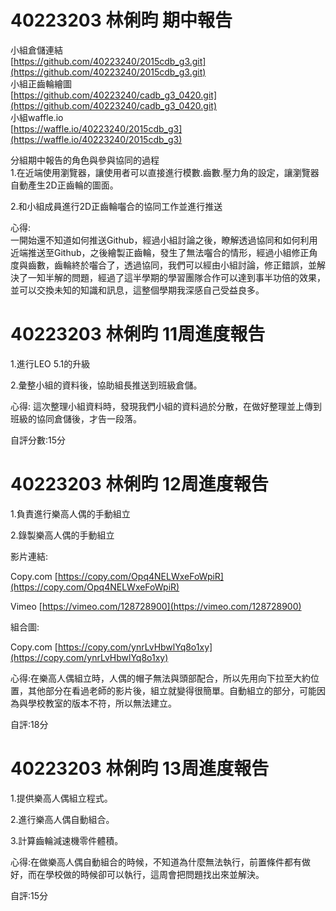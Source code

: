 # 40223203 林俐昀 期中報告
小組倉儲連結  
[https://github.com/40223240/2015cdb_g3.git](https://github.com/40223240/2015cdb_g3.git)  
小組正齒輪繪圖    
[https://github.com/40223240/cadb_g3_0420.git](https://github.com/40223240/cadb_g3_0420.git)  
小組waffle.io  
[https://waffle.io/40223240/2015cdb_g3](https://waffle.io/40223240/2015cdb_g3)  

分組期中報告的角色與參與協同的過程  
1.在近端使用瀏覽器，讓使用者可以直接進行模數.齒數.壓力角的設定，讓瀏覽器自動產生2D正齒輪的圖面。  

2.和小組成員進行2D正齒輪囓合的協同工作並進行推送  

心得:  
一開始還不知道如何推送Github，經過小組討論之後，瞭解透過協同和如何利用近端推送至Github，之後繪製正齒輪，發生了無法囓合的情形，經過小組修正角度與齒數，齒輪終於囓合了，透過協同，我們可以經由小組討論，修正錯誤，並解決了一知半解的問題，經過了這半學期的學習團隊合作可以達到事半功倍的效果，並可以交換未知的知識和訊息，這整個學期我深感自己受益良多。

# 40223203 林俐昀 11周進度報告

1.進行LEO 5.1的升級

2.彙整小組的資料後，協助組長推送到班級倉儲。

心得: 這次整理小組資料時，發現我們小組的資料過於分散，在做好整理並上傳到班級的協同倉儲後，才告一段落。

自評分數:15分

# 40223203 林俐昀 12周進度報告

1.負責進行樂高人偶的手動組立

2.錄製樂高人偶的手動組立

影片連結:

Copy.com
[https://copy.com/Opq4NELWxeFoWpiR](https://copy.com/Opq4NELWxeFoWpiR) <P>
Vimeo
[https://vimeo.com/128728900](https://vimeo.com/128728900) <P>
組合圖:

Copy.com
[https://copy.com/ynrLvHbwlYq8o1xy](https://copy.com/ynrLvHbwlYq8o1xy) 

心得:在樂高人偶組立時，人偶的帽子無法與頭部配合，所以先用向下拉至大約位置，其他部分在看過老師的影片後，組立就變得很簡單。自動組立的部分，可能因為與學校教室的版本不符，所以無法建立。

自評:18分

# 40223203 林俐昀 13周進度報告

1.提供樂高人偶組立程式。

2.進行樂高人偶自動組合。

3.計算齒輪減速機零件體積。

心得:在做樂高人偶自動組合的時候，不知道為什麼無法執行，前置條件都有做好，而在學校做的時候卻可以執行，這周會把問題找出來並解決。

自評:15分